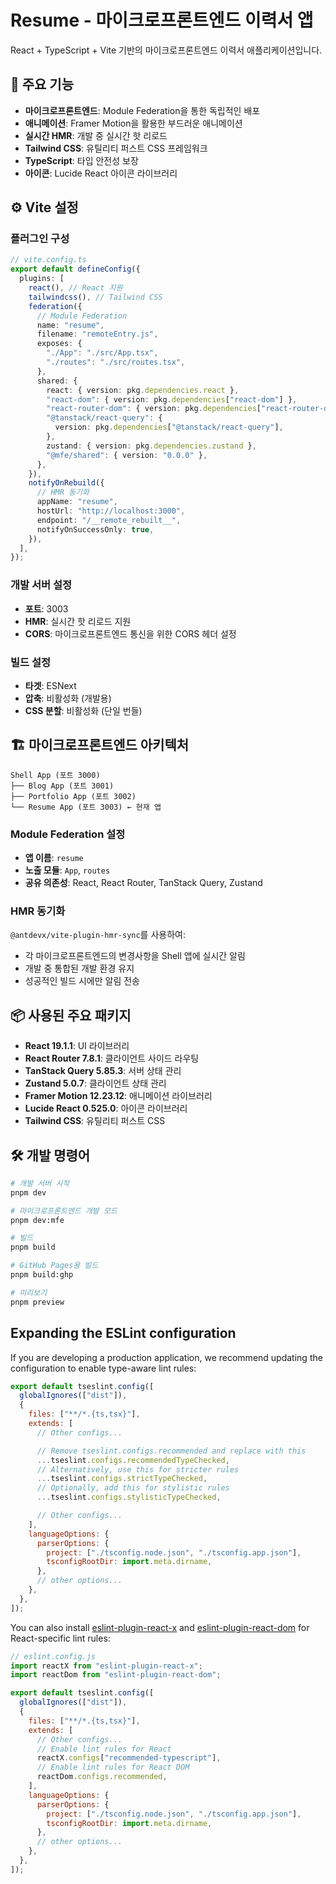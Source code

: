 # Resume - 마이크로프론트엔드 이력서 앱

React + TypeScript + Vite 기반의 마이크로프론트엔드 이력서 애플리케이션입니다.

## 🚀 주요 기능

- **마이크로프론트엔드**: Module Federation을 통한 독립적인 배포
- **애니메이션**: Framer Motion을 활용한 부드러운 애니메이션
- **실시간 HMR**: 개발 중 실시간 핫 리로드
- **Tailwind CSS**: 유틸리티 퍼스트 CSS 프레임워크
- **TypeScript**: 타입 안전성 보장
- **아이콘**: Lucide React 아이콘 라이브러리

## ⚙️ Vite 설정

### 플러그인 구성

```typescript
// vite.config.ts
export default defineConfig({
  plugins: [
    react(), // React 지원
    tailwindcss(), // Tailwind CSS
    federation({
      // Module Federation
      name: "resume",
      filename: "remoteEntry.js",
      exposes: {
        "./App": "./src/App.tsx",
        "./routes": "./src/routes.tsx",
      },
      shared: {
        react: { version: pkg.dependencies.react },
        "react-dom": { version: pkg.dependencies["react-dom"] },
        "react-router-dom": { version: pkg.dependencies["react-router-dom"] },
        "@tanstack/react-query": {
          version: pkg.dependencies["@tanstack/react-query"],
        },
        zustand: { version: pkg.dependencies.zustand },
        "@mfe/shared": { version: "0.0.0" },
      },
    }),
    notifyOnRebuild({
      // HMR 동기화
      appName: "resume",
      hostUrl: "http://localhost:3000",
      endpoint: "/__remote_rebuilt__",
      notifyOnSuccessOnly: true,
    }),
  ],
});
```

### 개발 서버 설정

- **포트**: 3003
- **HMR**: 실시간 핫 리로드 지원
- **CORS**: 마이크로프론트엔드 통신을 위한 CORS 헤더 설정

### 빌드 설정

- **타겟**: ESNext
- **압축**: 비활성화 (개발용)
- **CSS 분할**: 비활성화 (단일 번들)

## 🏗️ 마이크로프론트엔드 아키텍처

```
Shell App (포트 3000)
├── Blog App (포트 3001)
├── Portfolio App (포트 3002)
└── Resume App (포트 3003) ← 현재 앱
```

### Module Federation 설정

- **앱 이름**: `resume`
- **노출 모듈**: `App`, `routes`
- **공유 의존성**: React, React Router, TanStack Query, Zustand

### HMR 동기화

`@antdevx/vite-plugin-hmr-sync`를 사용하여:

- 각 마이크로프론트엔드의 변경사항을 Shell 앱에 실시간 알림
- 개발 중 통합된 개발 환경 유지
- 성공적인 빌드 시에만 알림 전송

## 📦 사용된 주요 패키지

- **React 19.1.1**: UI 라이브러리
- **React Router 7.8.1**: 클라이언트 사이드 라우팅
- **TanStack Query 5.85.3**: 서버 상태 관리
- **Zustand 5.0.7**: 클라이언트 상태 관리
- **Framer Motion 12.23.12**: 애니메이션 라이브러리
- **Lucide React 0.525.0**: 아이콘 라이브러리
- **Tailwind CSS**: 유틸리티 퍼스트 CSS

## 🛠️ 개발 명령어

```bash
# 개발 서버 시작
pnpm dev

# 마이크로프론트엔드 개발 모드
pnpm dev:mfe

# 빌드
pnpm build

# GitHub Pages용 빌드
pnpm build:ghp

# 미리보기
pnpm preview
```

## Expanding the ESLint configuration

If you are developing a production application, we recommend updating the configuration to enable type-aware lint rules:

```js
export default tseslint.config([
  globalIgnores(["dist"]),
  {
    files: ["**/*.{ts,tsx}"],
    extends: [
      // Other configs...

      // Remove tseslint.configs.recommended and replace with this
      ...tseslint.configs.recommendedTypeChecked,
      // Alternatively, use this for stricter rules
      ...tseslint.configs.strictTypeChecked,
      // Optionally, add this for stylistic rules
      ...tseslint.configs.stylisticTypeChecked,

      // Other configs...
    ],
    languageOptions: {
      parserOptions: {
        project: ["./tsconfig.node.json", "./tsconfig.app.json"],
        tsconfigRootDir: import.meta.dirname,
      },
      // other options...
    },
  },
]);
```

You can also install [eslint-plugin-react-x](https://github.com/Rel1cx/eslint-react/tree/main/packages/plugins/eslint-plugin-react-x) and [eslint-plugin-react-dom](https://github.com/Rel1cx/eslint-react/tree/main/packages/plugins/eslint-plugin-react-dom) for React-specific lint rules:

```js
// eslint.config.js
import reactX from "eslint-plugin-react-x";
import reactDom from "eslint-plugin-react-dom";

export default tseslint.config([
  globalIgnores(["dist"]),
  {
    files: ["**/*.{ts,tsx}"],
    extends: [
      // Other configs...
      // Enable lint rules for React
      reactX.configs["recommended-typescript"],
      // Enable lint rules for React DOM
      reactDom.configs.recommended,
    ],
    languageOptions: {
      parserOptions: {
        project: ["./tsconfig.node.json", "./tsconfig.app.json"],
        tsconfigRootDir: import.meta.dirname,
      },
      // other options...
    },
  },
]);
```
